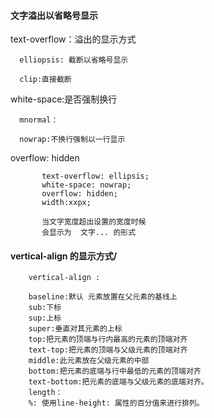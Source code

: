#### 文字溢出以省略号显示

text-overflow：溢出的显示方式  

      elliopsis: 截断以省略号显示

      clip:直接截断

white-space:是否强制换行

      mnormal：

      nowrap:不换行强制以一行显示

overflow:  hidden

```
       text-overflow: ellipsis;
       white-space: nowrap;
       overflow: hidden;
       width:xxpx;

       当文字宽度超出设置的宽度时候
       会显示为  文字... 的形式

```


#### vertical-align 的显示方式/
```
    vertical-align :

    baseline:默认 元素放置在父元素的基线上
    sub:下标
    sup:上标
    super:垂直对其元素的上标
    top:把元素的顶端与行内最高的元素的顶端对齐
    text-top:把元素的顶端与父级元素的顶端对齐
    middle:此元素放在父级元素的中部
    bottom:把元素的底端与行中最低的元素的顶端对齐
    text-bottom:把元素的底端与父级元素的底端对齐。
    length：
    %: 使用line-height: 属性的百分值来进行排列。



```
